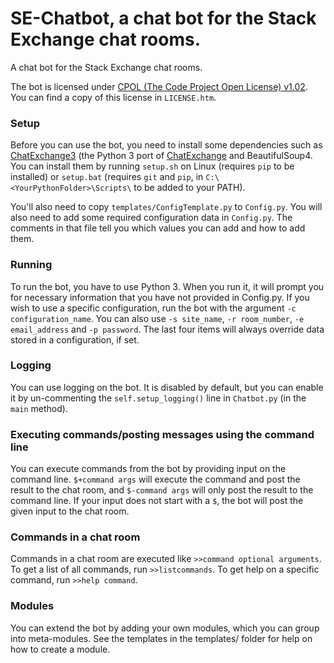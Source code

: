# SE-Chatbot, a chat bot for the Stack Exchange chat rooms. #

A chat bot for the Stack Exchange chat rooms.

The bot is licensed under [CPOL (The Code Project Open License) v1.02](http://www.codeproject.com/info/cpol10.aspx). You can find a copy of this license in `LICENSE.htm`.

### Setup ###

Before you can use the bot, you need to install some dependencies such as [ChatExchange3](https://github.com/ByteCommander/ChatExchange3) (the Python 3 port of [ChatExchange](https://github.com/Manishearth/ChatExchange) and BeautifulSoup4. You can install them by running `setup.sh` on Linux (requires `pip` to be installed) or `setup.bat` (requires `git` and `pip`, in `C:\<YourPythonFolder>\Scripts\` to be added to your PATH).

You'll also need to copy `templates/ConfigTemplate.py` to `Config.py`. You will also need to add some required configuration data in `Config.py`. The comments in that file tell you which values you can add and how to add them.

### Running ###
To run the bot, you have to use Python 3. When you run it, it will prompt you for necessary information that you have not provided in Config.py. If you wish to use a specific configuration, run the bot with the argument `-c configuration_name`. You can also use `-s site_name`, `-r room_number`, `-e email_address` and `-p password`. The last four items will always override data stored in a configuration, if set.

### Logging ###

You can use logging on the bot. It is disabled by default, but you can enable it by un-commenting the `self.setup_logging()` line in `Chatbot.py` (in the `main` method).

### Executing commands/posting messages using the command line ###

You can execute commands from the bot by providing input on the command line. `$+command args` will execute the command and post the result to the chat room, and `$-command args` will only post the result to the command line. If your input does not start with a `$`, the bot will post the given input to the chat room.

### Commands in a chat room ###

Commands in a chat room are executed like `>>command optional arguments`. To get a list of all commands, run `>>listcommands`. To get help on a specific command, run `>>help command`.

### Modules ###

You can extend the bot by adding your own modules, which you can group into meta-modules. See the templates in the templates/ folder for help on how to create a module.
